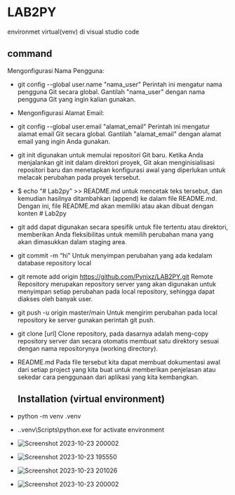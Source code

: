 # LAB2PY
environmet virtual(venv) di visual studio code

## command 
Mengonfigurasi Nama Pengguna:
 - git config --global user.name "nama_user" Perintah ini mengatur nama pengguna Git secara global. Gantilah "nama_user" dengan nama pengguna Git yang ingin kalian gunakan.
 - Mengonfigurasi Alamat Email:
 - git config --global user.email "alamat_email" Perintah ini mengatur alamat email Git secara global. Gantilah "alamat_email" dengan alamat email yang ingin Anda gunakan.
 - git init  digunakan untuk memulai repositori Git baru. Ketika Anda menjalankan git init dalam direktori proyek, Git akan menginisialisasi repositori baru dan menetapkan 
   konfigurasi awal yang diperlukan untuk melacak perubahan pada proyek tersebut.
 - $ echo “# Lab2py” >> README.md untuk mencetak teks tersebut, dan kemudian hasilnya ditambahkan (append) ke dalam file README.md. Dengan ini, file README.md akan memiliki 
   atau akan dibuat dengan konten # Lab2py
 - git add dapat digunakan secara spesifik untuk file tertentu atau direktori, memberikan Anda fleksibilitas untuk memilih perubahan mana yang akan dimasukkan dalam staging 
  area.
 - git commit -m “hi” Untuk menyimpan perubahan yang ada kedalam database repository local
 - git remote add origin https://github.com/Pynixz/LAB2PY.git Remote Repository merupakan repository server yang akan digunakan untuk menyimpan setiap perubahan pada 
   local repository, sehingga dapat diakses oleh banyak user.
 - git push -u origin master/main Untuk mengirim perubahan pada local repository ke server gunakan perintah git push.
 - git clone [url] Clone repository, pada dasarnya adalah meng-copy repository server dan secara otomatis membuat satu direktory sesuai dengan nama repositorynya (working 
   directory).
 - README.md Pada file tersebut kita dapat membuat dokumentasi awal dari setiap project yang kita buat untuk memberikan penjelasan atau sekedar cara penggunaan dari 
   aplikasi yang kita kembangkan.
   
   ## Installation (virtual environment)
 - python -m venv  .venv
 - .\.venv\Scripts\python.exe for activate environment
 - ![Screenshot 2023-10-23 200002](https://github.com/Pynixz/LAB2PY/assets/147568964/b7ed2f5d-cfc4-4a3b-8632-383222810ba7)
 - ![Screenshot 2023-10-23 195550](https://github.com/Pynixz/LAB2PY/assets/147568964/1d54ddfa-6e34-410e-8621-d7376ceac051)
 - ![Screenshot 2023-10-23 201026](https://github.com/Pynixz/LAB2PY/assets/147568964/4d286907-07c0-4726-a8f7-10702868720a)
 - ![Screenshot 2023-10-23 200002](https://github.com/Pynixz/LAB2PY/assets/147568964/0ffa1e78-a068-4850-a46f-295394680be2)
